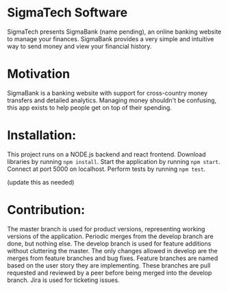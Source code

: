 # SigmaTech Software
SigmaTech presents SigmaBank (name pending), an online banking website to manage your finances. SigmaBank provides a very simple and intuitive way to send money and view your financial history.

# Motivation
SigmaBank is a banking website with support for cross-country money transfers and detailed analytics. Managing money shouldn't be confusing, this app exists to help people get on top of their spending.

# Installation:
This project runs on a NODE.js backend and react frontend. Download libraries by running `npm install`. Start the application by running `npm start`. Connect at port 5000 on localhost.
Perform tests by running `npm test`.

(update this as needed)

# Contribution:
The master branch is used for product versions, representing working versions of the application. Periodic merges from the develop branch are done, but nothing else. The develop branch is used for feature additions without cluttering the master. The only changes allowed in develop are the merges from feature branches and bug fixes. Feature branches are named based on the user story they are implementing. These branches are pull requested and reviewed by a peer before being merged into the develop branch. Jira is used for ticketing issues.

